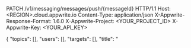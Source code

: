 PATCH /v1/messaging/messages/push/{messageId} HTTP/1.1
Host: &lt;REGION&gt;.cloud.appwrite.io
Content-Type: application/json
X-Appwrite-Response-Format: 1.6.0
X-Appwrite-Project: <YOUR_PROJECT_ID>
X-Appwrite-Key: <YOUR_API_KEY>

{
  "topics": [],
  "users": [],
  "targets": [],
  "title": "<TITLE>",
  "body": "<BODY>",
  "data": {},
  "action": "<ACTION>",
  "image": "[ID1:ID2]",
  "icon": "<ICON>",
  "sound": "<SOUND>",
  "color": "<COLOR>",
  "tag": "<TAG>",
  "badge": 0,
  "draft": false,
  "scheduledAt": ,
  "contentAvailable": false,
  "critical": false,
  "priority": "normal"
}
